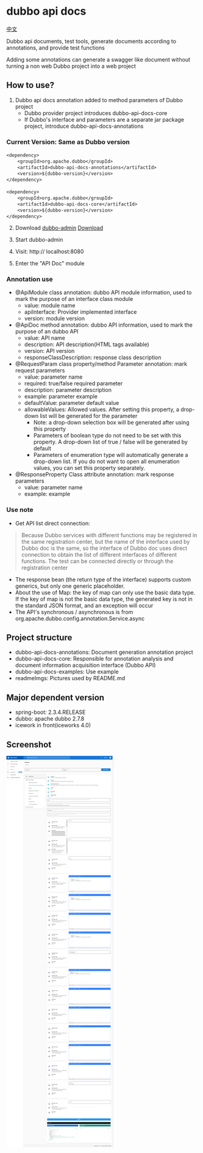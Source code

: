 # dubbo api docs

[中文](./README_ch.md)

Dubbo api documents, test tools, generate documents according to annotations, and provide test functions

Adding some annotations can generate a swagger like document without turning a non web Dubbo project into a web project

## How to use?
1. Dubbo api docs annotation added to method parameters of Dubbo project
   * Dubbo provider project introduces dubbo-api-docs-core
   * If Dubbo's interface and parameters are a separate jar package project, introduce dubbo-api-docs-annotations

### Current Version: Same as Dubbo version
```
<dependency>
    <groupId>org.apache.dubbo</groupId>
    <artifactId>dubbo-api-docs-annotations</artifactId>
    <version>${dubbo-version}</version>
</dependency>

<dependency>
    <groupId>org.apache.dubbo</groupId>
    <artifactId>dubbo-api-docs-core</artifactId>
    <version>${dubbo-version}</version>
</dependency>
```
2. Download [dubbo-admin](https://github.com/apache/dubbo-admin) [Download](https://github.com/apache/dubbo-admin/releases)

3. Start dubbo-admin

4. Visit: http:// localhost:8080

5. Enter the "API Doc" module

### Annotation use
* @ApiModule class annotation: dubbo API module information, used to mark the purpose of an interface class module
    * value: module name
    * apiInterface: Provider implemented interface
    * version: module version
* @ApiDoc method annotation: dubbo API information, used to mark the purpose of an dubbo API
    * value: API name
    * description: API description(HTML tags available)
    * version: API version
    * responseClassDescription: response class description
* @RequestParam class property/method Parameter annotation: mark request parameters
    * value: parameter name
    * required: true/false required parameter
    * description: parameter description
    * example: parameter example
    * defaultValue: parameter default value
    * allowableValues: Allowed values. After setting this property, a drop-down list will be generated for the parameter
        * Note: a drop-down selection box will be generated after using this property
        * Parameters of boolean type do not need to be set with this property. A drop-down list of true / false will be generated by default
        * Parameters of enumeration type will automatically generate a drop-down list. If you do not want to open all enumeration values, you can set this property separately.
* @ResponseProperty Class attribute annotation: mark response parameters
    * value: parameter name
    * example: example

### Use note
* Get API list direct connection:
> Because Dubbo services with different functions may be registered in the same registration center,
> but the name of the interface used by Dubbo doc is the same, so the interface of Dubbo doc uses direct
connection to obtain the list of different interfaces of different functions.
> The test can be connected directly or through the registration center

* The response bean (the return type of the interface) supports custom generics, but only one generic placeholder.
* About the use of Map: the key of map can only use the basic data type. If the key of map is not the basic data type, the generated key is not in the standard JSON format, and an exception will occur
* The API's synchronous / asynchronous is from org.apache.dubbo.config.annotation.Service.async

## Project structure
* dubbo-api-docs-annotations: Document generation annotation project
* dubbo-api-docs-core: Responsible for annotation analysis and document information acquisition interface (Dubbo API)
* dubbo-api-docs-examples: Use example
* readmeImgs: Pictures used by README.md

## Major dependent version
* spring-boot: 2.3.4.RELEASE
* dubbo: apache dubbo 2.7.8
* icework in front(iceworks 4.0)

## Screenshot
![Screenshot](./readmeImgs/dubbo_docs_en.png)

